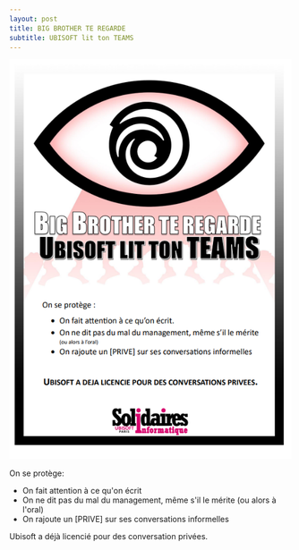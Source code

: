 ```yaml
---
layout: post
title: BIG BROTHER TE REGARDE
subtitle: UBISOFT lit ton TEAMS
---
```


![SIUbiParis](../assets/img/UbisoftParis_Affichage_047.PNG)

On se protège:
- On fait attention à ce qu'on écrit
- On ne dit pas du mal du management, même s'il le mérite (ou alors à l'oral)
- On rajoute un [PRIVE] sur ses conversations informelles
   
Ubisoft a déjà licencié pour des conversation privées.
